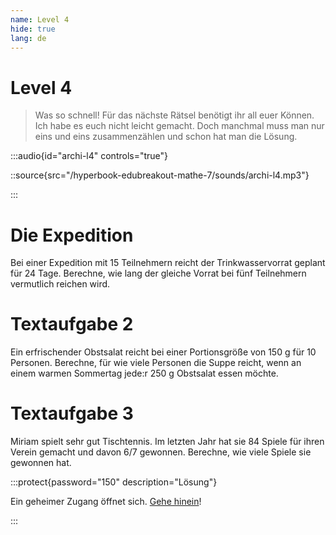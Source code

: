 ```yaml
---
name: Level 4
hide: true
lang: de
---
```


# Level 4

> Was so schnell! Für das nächste Rätsel benötigt ihr all euer Können. Ich habe es euch nicht leicht gemacht. Doch manchmal muss man nur eins und eins zusammenzählen und schon hat man die Lösung.

:::audio{id="archi-l4" controls="true"}

::source{src="/hyperbook-edubreakout-mathe-7/sounds/archi-l4.mp3"}

:::

# Die Expedition

Bei einer Expedition mit 15 Teilnehmern reicht der Trinkwasservorrat geplant für 24 Tage. Berechne, wie lang der gleiche Vorrat bei fünf Teilnehmern vermutlich reichen wird.

# Textaufgabe 2

Ein erfrischender Obstsalat reicht bei einer Portionsgröße von 150 g für 10 Personen. Berechne, für wie viele Personen die Suppe reicht, wenn an einem warmen Sommertag jede:r 250 g Obstsalat essen möchte.

# Textaufgabe 3

Miriam spielt sehr gut Tischtennis. Im letzten Jahr hat sie 84 Spiele für ihren Verein gemacht und davon 6/7 gewonnen. Berechne, wie viele Spiele sie gewonnen hat.

:::protect{password="150" description="Lösung"}

Ein geheimer Zugang öffnet sich. [Gehe hinein](/vxynmvsdlkfs-geschafft)!

:::
